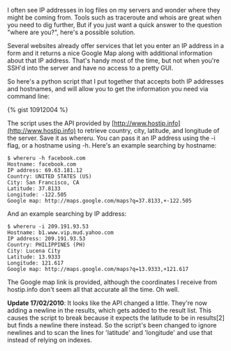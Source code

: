 
I often see IP addresses in log files on my servers and wonder where they might be coming from. Tools such as
traceroute and whois are great when you need to dig further, But if you just want a quick answer to the question
"where are you?", here's a possible solution. 

<!--more-->

Several websites already offer services that let you enter an IP address in a form and it returns a nice Google Map
along with additional information about that IP address. That's handy most of the time, but not when you're SSH'd
into the server and have no access to a pretty GUI.

So here's a python script that I put together that accepts both IP addresses and hostnames, and will allow you to
get the information you need via command line:

{% gist 10912004 %}

The script uses the API provided by [http://www.hostip.info](http://www.hostip.info) to retrieve country, city, latitude, and longitude of
the server. Save it as whereru. You can pass it an IP address using the -i flag, or a hostname using -h. Here's an
example searching by hostname: 

```
$ whereru -h facebook.com
Hostname: facebook.com
IP address: 69.63.181.12
Country: UNITED STATES (US)
City: San Francisco, CA
Latitude: 37.8133
Longitude: -122.505
Google map: http://maps.google.com/maps?q=37.8133,+-122.505
```

And an example searching by IP address:

```
$ whereru -i 209.191.93.53
Hostname: b1.www.vip.mud.yahoo.com
IP address: 209.191.93.53
Country: PHILIPPINES (PH)
City: Lucena City
Latitude: 13.9333
Longitude: 121.617
Google map: http://maps.google.com/maps?q=13.9333,+121.617
```

The Google map link is provided, although the coordinates I receive from hostip.info don't seem all that accurate
all the time. Oh well. 

**Update 17/02/2010**: It looks like the API changed a little. They're now adding a newline in the results, which gets
added to the result list. This causes the script to break because it expects the latitude to be in results[2] but
finds a newline there instead. So the script's been changed to ignore newlines and to scan the lines for 'latitude'
and 'longitude' and use that instead of relying on indexes. 
